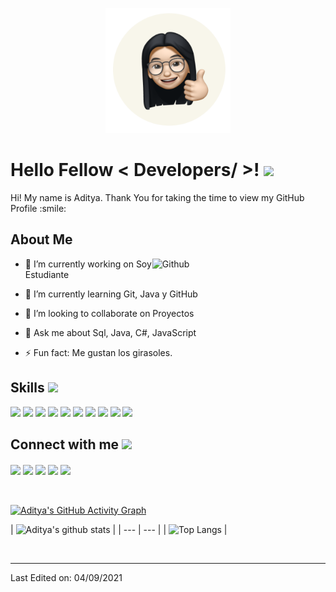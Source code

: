 <p align="center">
    <img width="200" src="https://github.com/Kathryn-Jie/Kathryn-Jie/blob/main/kathryn.png">
</p>

<h1> Hello Fellow < Developers/ >! <img src = "https://raw.githubusercontent.com/MartinHeinz/MartinHeinz/master/wave.gif" width = 30px> </h1>
<p align='center'>
</p>


<div size='20px'> Hi! My name is Aditya. Thank You for taking the time to view my GitHub Profile :smile: 
</div>

<h2> About Me </h2>

<img width="55%" align="right" alt="Github" src="https://raw.githubusercontent.com/onimur/.github/master/.resources/git-header.svg" />

- 🔭 I’m currently working on  Soy Estudiante
  
- 🌱 I’m currently learning Git, Java y GitHub
  
- 👯 I’m looking to collaborate on Proyectos
  
- 💬 Ask me about Sql, Java, C#, JavaScript
  
- ⚡ Fun fact: Me gustan los girasoles.

<h2> Skills <img src = "https://media2.giphy.com/media/QssGEmpkyEOhBCb7e1/giphy.gif?cid=ecf05e47a0n3gi1bfqntqmob8g9aid1oyj2wr3ds3mg700bl&rid=giphy.gif" width = 20px> </h2>
<span>
    <img width ='32px' src ='https://raw.githubusercontent.com/rahulbanerjee26/githubAboutMeGenerator/main/icons/reactjs.svg'>
</span>
<span>
    <img width ='32px' src ='https://raw.githubusercontent.com/rahulbanerjee26/githubAboutMeGenerator/main/icons/javascript.svg'>
</span>
<span>
    <img width ='32px' src ='https://raw.githubusercontent.com/rahulbanerjee26/githubAboutMeGenerator/main/icons/c.svg'> 
</span>
<span>
    <img width ='32px' src ='https://raw.githubusercontent.com/rahulbanerjee26/githubAboutMeGenerator/main/icons/cpp.svg'> 
</span>
<span>
    <img width ='32px' src ='https://raw.githubusercontent.com/rahulbanerjee26/githubAboutMeGenerator/main/icons/sqlite.svg'>
</span>
<span>
    <img width ='32px' src ='https://raw.githubusercontent.com/rahulbanerjee26/githubAboutMeGenerator/main/icons/pytorch.svg'> 
</span>
<span>
    <img width ='32px' src ='https://raw.githubusercontent.com/rahulbanerjee26/githubAboutMeGenerator/main/icons/css.svg'> 
</span>
<span>
    <img width ='32px' src ='https://raw.githubusercontent.com/rahulbanerjee26/githubAboutMeGenerator/main/icons/html.svg'> 
</span>
<span>
    <img width ='32px' src ='https://raw.githubusercontent.com/rahulbanerjee26/githubAboutMeGenerator/main/icons/android.svg'> 
</span>
<span>
    <img width ='32px' src ='https://raw.githubusercontent.com/rahulbanerjee26/githubAboutMeGenerator/main/icons/csharp.svg'> 
</span>




<h2> Connect with me <img src='https://raw.githubusercontent.com/ShahriarShafin/ShahriarShafin/main/Assets/handshake.gif' width="100px"> </h2>
<a href = 'https://www.linkedin.com/in/aditya-deshmukh-561a371a8'> <img width = '32px' align= 'center' src="https://raw.githubusercontent.com/rahulbanerjee26/githubAboutMeGenerator/main/icons/linked-in-alt.svg"/></a> 
<a href = 'https://www.twitter.com/NoobCoder07'> <img width = '32px' align= 'center' src="https://raw.githubusercontent.com/rahulbanerjee26/githubAboutMeGenerator/main/icons/twitter.svg"/></a> 
<a href = 'https://medium.com/@adityadeshmukh7350'> <img width = '32px' align= 'center' src="https://raw.githubusercontent.com/rahulbanerjee26/githubAboutMeGenerator/main/icons/medium.svg"/></a> 
<a href = 'http://aditya664.me/'> <img width = '32px' align= 'center' src="https://raw.githubusercontent.com/rahulbanerjee26/githubAboutMeGenerator/main/icons/portfolio.png"/></a> 
<a href = 'https://www.github.com/Aditya664'> <img width = '32px' align= 'center' src="https://raw.githubusercontent.com/rahulbanerjee26/githubAboutMeGenerator/main/icons/github.svg"/></a>
  
<br>
<br>
<br>
  
[![Aditya's GitHub Activity Graph](https://activity-graph.herokuapp.com/graph?username=Aditya664&theme=tokyonight)](https://git.io/praveenscience)

| ![Aditya's github stats](https://github-readme-stats.vercel.app/api?username=Aditya664&show_icons=true&theme=tokyonight) | 
| --- | --- |
| ![Top Langs](https://github-readme-stats.vercel.app/api/top-langs/?username=Aditya664&theme=tokyonight) |



<br>


-----

Last Edited on: 04/09/2021
